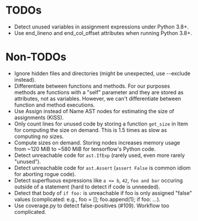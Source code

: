 # TODOs

* Detect unused variables in assignment expressions under Python 3.8+.
* Use end_lineno and end_col_offset attributes when running Python
  3.8+.

# Non-TODOs

* Ignore hidden files and directories (might be unexpected, use
  --exclude instead).
* Differentiate between functions and methods. For our purposes
  methods are functions with a "self" parameter and they are stored as
  attributes, not as variables. However, we can't differentiate
  between function and method executions.
* Use Assign instead of Name AST nodes for estimating the size of
  assignments (KISS).
* Only count lines for unused code by storing a function `get_size` in
  Item for computing the size on demand. This is 1.5 times as slow as
  computing no sizes.
* Compute sizes on demand. Storing nodes increases memory usage from
  ~120 MiB to ~580 MiB for tensorflow's Python code.
* Detect unreachable code for `ast.IfExp` (rarely used, even more
  rarely "unused").
* Detect unreachable code for `ast.Assert` (`assert False` is common
  idiom for aborting rogue code).
* Detect superfluous expressions like `a <= b`, `42`, `foo and bar`
  occuring outside of a statement (hard to detect if code is
  unneeded).
* Detect that body of `if foo:` is unreachable if foo is only assigned
  "false" values (complicated: e.g., foo = \[\]; foo.append(1); if
  foo: ...).
* Use coverage.py to detect false-positives (\#109). Workflow too
  complicated.
